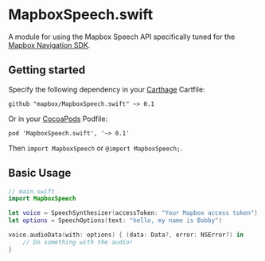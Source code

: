 # MapboxSpeech.swift

A module for using the Mapbox Speech API specifically tuned for the [Mapbox Navigation SDK](https://www.mapbox.com/navigation/).

## Getting started

Specify the following dependency in your [Carthage](https://github.com/Carthage/Carthage) Cartfile:

```cartfile
github "mapbox/MapboxSpeech.swift" ~> 0.1
```

Or in your [CocoaPods](http://cocoapods.org/) Podfile:

```podspec
pod 'MapboxSpeech.swift', '~> 0.1'
```

Then `import MapboxSpeech` or `@import MapboxSpeech;`.

## Basic Usage

```swift
// main.swift
import MapboxSpeech

let voice = SpeechSynthesizer(accessToken: "Your Mapbox access token")
let options = SpeechOptions(text: "hello, my name is Bobby")

voice.audioData(with: options) { (data: Data?, error: NSError?) in
    // Do something with the audio!
}
```
